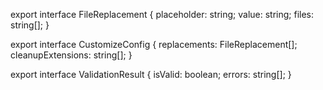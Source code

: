 export interface FileReplacement {
  placeholder: string;
  value: string;
  files: string[];
}

export interface CustomizeConfig {
  replacements: FileReplacement[];
  cleanupExtensions: string[];
}

export interface ValidationResult {
  isValid: boolean;
  errors: string[];
}
